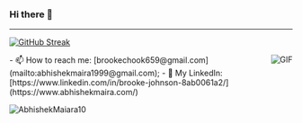 ### Hi there 👋

---
[![GitHub Streak](https://github-readme-streak-stats.herokuapp.com/?user=oatMilk223&theme=tokyonight)](https://git.io/streak-stats)


<img align="right" alt="GIF" src="https://media.giphy.com/media/3ohzdKvLT1DxFxhZAI/giphy.gif" />
 - 📫 How to reach me: [brookechook659@gmail.com](mailto:abhishekmaira1999@gmail.com);
 - 🔗 My LinkedIn: [https://www.linkedin.com/in/brooke-johnson-8ab0061a2/](https://www.abhishekmaira.com/)
 <br>
 <p align="left"> <img src="https://komarev.com/ghpvc/?username=AbhishekMaira10" alt="AbhishekMaiara10" /> </p> 
 </br>


